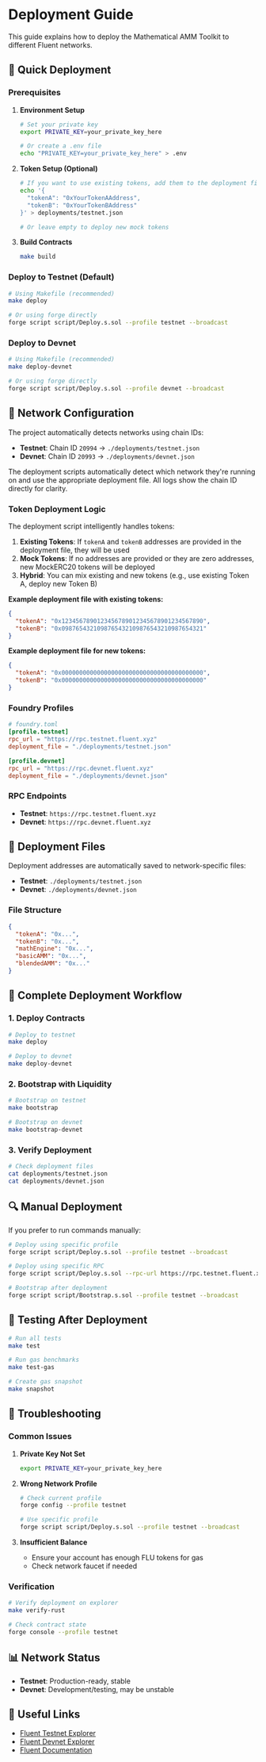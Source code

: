 # Deployment Guide

This guide explains how to deploy the Mathematical AMM Toolkit to different Fluent networks.

## 🚀 Quick Deployment

### Prerequisites

1. **Environment Setup**
   ```bash
   # Set your private key
   export PRIVATE_KEY=your_private_key_here
   
   # Or create a .env file
   echo "PRIVATE_KEY=your_private_key_here" > .env
   ```

2. **Token Setup (Optional)**
   ```bash
   # If you want to use existing tokens, add them to the deployment file:
   echo '{
     "tokenA": "0xYourTokenAAddress",
     "tokenB": "0xYourTokenBAddress"
   }' > deployments/testnet.json
   
   # Or leave empty to deploy new mock tokens
   ```

3. **Build Contracts**
   ```bash
   make build
   ```

### Deploy to Testnet (Default)

```bash
# Using Makefile (recommended)
make deploy

# Or using forge directly
forge script script/Deploy.s.sol --profile testnet --broadcast
```

### Deploy to Devnet

```bash
# Using Makefile (recommended)
make deploy-devnet

# Or using forge directly
forge script script/Deploy.s.sol --profile devnet --broadcast
```

## 🔧 Network Configuration

The project automatically detects networks using chain IDs:

- **Testnet**: Chain ID `20994` → `./deployments/testnet.json`
- **Devnet**: Chain ID `20993` → `./deployments/devnet.json`

The deployment scripts automatically detect which network they're running on and use the appropriate deployment file. All logs show the chain ID directly for clarity.

### Token Deployment Logic

The deployment script intelligently handles tokens:

1. **Existing Tokens**: If `tokenA` and `tokenB` addresses are provided in the deployment file, they will be used
2. **Mock Tokens**: If no addresses are provided or they are zero addresses, new MockERC20 tokens will be deployed
3. **Hybrid**: You can mix existing and new tokens (e.g., use existing Token A, deploy new Token B)

**Example deployment file with existing tokens:**
```json
{
  "tokenA": "0x1234567890123456789012345678901234567890",
  "tokenB": "0x0987654321098765432109876543210987654321"
}
```

**Example deployment file for new tokens:**
```json
{
  "tokenA": "0x0000000000000000000000000000000000000000",
  "tokenB": "0x0000000000000000000000000000000000000000"
}
```

### Foundry Profiles

```toml
# foundry.toml
[profile.testnet]
rpc_url = "https://rpc.testnet.fluent.xyz"
deployment_file = "./deployments/testnet.json"

[profile.devnet]
rpc_url = "https://rpc.devnet.fluent.xyz"
deployment_file = "./deployments/devnet.json"
```

### RPC Endpoints

- **Testnet**: `https://rpc.testnet.fluent.xyz`
- **Devnet**: `https://rpc.devnet.fluent.xyz`

## 📁 Deployment Files

Deployment addresses are automatically saved to network-specific files:

- **Testnet**: `./deployments/testnet.json`
- **Devnet**: `./deployments/devnet.json`

### File Structure

```json
{
  "tokenA": "0x...",
  "tokenB": "0x...",
  "mathEngine": "0x...",
  "basicAMM": "0x...",
  "blendedAMM": "0x..."
}
```

## 🚀 Complete Deployment Workflow

### 1. Deploy Contracts

```bash
# Deploy to testnet
make deploy

# Deploy to devnet
make deploy-devnet
```

### 2. Bootstrap with Liquidity

```bash
# Bootstrap on testnet
make bootstrap

# Bootstrap on devnet
make bootstrap-devnet
```

### 3. Verify Deployment

```bash
# Check deployment files
cat deployments/testnet.json
cat deployments/devnet.json
```

## 🔍 Manual Deployment

If you prefer to run commands manually:

```bash
# Deploy using specific profile
forge script script/Deploy.s.sol --profile testnet --broadcast

# Deploy using specific RPC
forge script script/Deploy.s.sol --rpc-url https://rpc.testnet.fluent.xyz --broadcast

# Bootstrap after deployment
forge script script/Bootstrap.s.sol --profile testnet --broadcast
```

## 🧪 Testing After Deployment

```bash
# Run all tests
make test

# Run gas benchmarks
make test-gas

# Create gas snapshot
make snapshot
```

## 🔧 Troubleshooting

### Common Issues

1. **Private Key Not Set**
   ```bash
   export PRIVATE_KEY=your_private_key_here
   ```

2. **Wrong Network Profile**
   ```bash
   # Check current profile
   forge config --profile testnet
   
   # Use specific profile
   forge script script/Deploy.s.sol --profile testnet --broadcast
   ```

3. **Insufficient Balance**
   - Ensure your account has enough FLU tokens for gas
   - Check network faucet if needed

### Verification

```bash
# Verify deployment on explorer
make verify-rust

# Check contract state
forge console --profile testnet
```

## 📊 Network Status

- **Testnet**: Production-ready, stable
- **Devnet**: Development/testing, may be unstable

## 🔗 Useful Links

- [Fluent Testnet Explorer](https://explorer.testnet.fluent.xyz)
- [Fluent Devnet Explorer](https://explorer.devnet.fluent.xyz)
- [Fluent Documentation](https://docs.fluent.xyz)
